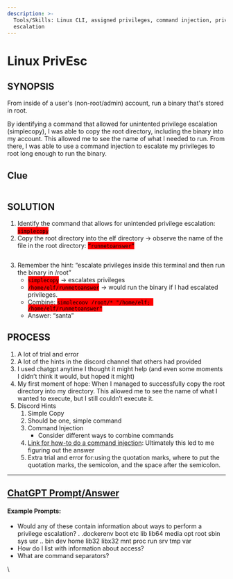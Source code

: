 ```yaml
---
description: >-
  Tools/Skills: Linux CLI, assigned privileges, command injection, privilege
  escalation
---
```


# Linux PrivEsc

## SYNOPSIS

From inside of a user's (non-root/admin) account, run a binary that's stored in root.

By identifying a command that allowed for unintented privilege escalation (simplecopy), I was able to copy the root directory, including the binary into my account. This allowed me to see the name of what I needed to run. From there, I was able to use a command injection to escalate my privileges to root long enough to run the binary.&#x20;

## Clue

<figure><img src="https://lh7-us.googleusercontent.com/aQi8VhBhAeOJcaMNieW2M3qnK702c2xjuWld-JmLeUBauwgLpV6IULd_qqfHnsb3FCWduTp51FUemfvcMgm8aMdw8qPD9PMYp7Kx2XW4Rp3sFoZ7Wew9HSznlpINqQ_jGh-3HKe6vkAsR9P2kvmigkY" alt=""><figcaption></figcaption></figure>

## SOLUTION

1. Identify the command that allows for unintended privilege escalation: <mark style="background-color:red;">`simplecopy`</mark>
2. Copy the root directory into the elf directory → observe the name of the file in the root directory: <mark style="background-color:red;">`“runmetoanswer”`</mark>

<figure><img src="https://lh7-us.googleusercontent.com/gH3VXhMfznuXw7LnlHCWAe7Lb3V81IQpY4blT5MNFUuS2ZELO7gkk_95uRWipmsdtMSdaDGxJEUUWc61MBFHG3LL4x_jryJU7rPndq8OGKifQnDCLb-ev93h4sWXkat9JWpX8FROWPteIedf8phXbsA" alt=""><figcaption></figcaption></figure>

3. Remember the hint: “escalate privileges inside this terminal and then run the binary in /root”
   * <mark style="background-color:red;">`simplecopy`</mark> → escalates privileges
   * <mark style="background-color:red;">`/home/elf/runmetoanswer`</mark> → would run the binary if I had escalated privileges.
   * Combine: <mark style="background-color:red;">`simplecopy /root/* "/home/elf; /home/elf/runmetoanswer"`</mark>
   * Answer: “santa”

## PROCESS

1. A lot of trial and error
2. A lot of the hints in the discord channel that others had provided
3. I used chatgpt anytime I thought it might help (and even some moments I didn’t think it would, but hoped it might)
4. My first moment of hope: When I managed to successfully copy the root directory into my directory. This allowed me to see the name of what I wanted to execute, but I still couldn’t execute it.&#x20;
5. Discord Hints
   1. Simple Copy
   2. Should be one, simple command
   3. Command Injection
      * Consider different ways to combine commands
   4. [Link for how-to do a command injection](https://owasp.org/www-community/attacks/Command\_Injection): Ultimately this led to me figuring out the answer
   5. Extra trial and error for:using the quotation marks, where to put the quotation marks, the semicolon, and the space after the semicolon.

***

## [ChatGPT Prompt/Answer](https://chat.openai.com/share/2494b672-940b-4b46-8d0e-1df897f0f679)

#### Example Prompts:

* Would any of these contain information about ways to perform a privilege escalation? .   .dockerenv  boot  etc   lib    lib64   media  opt   root  sbin  sys  usr ..  bin         dev   home  lib32  libx32  mnt    proc  run   srv   tmp  var
* How do I list with information about access?
* What are command separators?

\
